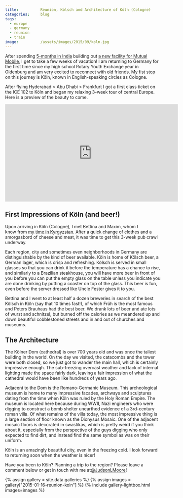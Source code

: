 ```yaml
---
title:			Reunion, Kölsch and Architecture of Köln (Cologne)
categories:		blog
tags:
  - europe
  - germany
  - reunion
  - train
image:			/assets/images/2015/09/koln.jpg
---
```


After spending [5-months in India](/india/) building out [a new facility for Mutual Mobile](/mutual-mobile-hyderabad/), I get to take a few weeks of vacation! I am returning to Germany for the first time since my high school Rotary Youth Exchange year in Oldenburg and am very excited to reconnect with old friends. My fist stop on this journey is Köln, known in English-speaking circles as Cologne.

After flying Hyderabad > Abu Dhabi > Frankfurt I got a first class ticket on the ICE 102 to Köln and began my relaxing 3-week tour of central Europe. Here is a preview of the beauty to come.

<iframe width="560" height="315" src="https://www.youtube.com/watch?v=ha9seYZ6DPE" frameborder="0" allow="accelerometer; autoplay; encrypted-media; gyroscope; picture-in-picture" allowfullscreen></iframe>

## First Impressions of Köln (and beer!)

Upon arriving in Köln (Cologne), I met Bettina and Maxim, whom I know from [my time in Kyrgyzstan](/kyrgyzstan/). After a quick change of clothes and a smorgasbord of cheese and meat, it was time to get this 3-week pub crawl underway.

Each region, city and sometimes even neighborhoods in Germany are distinguishable by the kind of beer available. Köln is home of Kölsch beer, a German lager, which is crisp and refreshing. Kölsch is served in small glasses so that you can drink it before the temperature has a chance to rise, and similarly to a Brazilian steakhouse, you will have more beer in front of you before you can put the empty glass on the table unless you indicate you are done drinking by putting a coaster on top of the glass. This beer is fun, even before the server dressed like Uncle Fester gives it to you.

Bettina and I went to at least half a dozen breweries in search of the best Kölsch in Köln (say that 10 times fast!), of which Früh is the most famous and Peters Brauhaus had the best beer. We drank lots of beer and ate lots of wurst and schnitzel, but burned off the calories as we meandered up and down beautiful cobblestoned streets and in and out of churches and museums.

## The Architecture

The Kölner Dom (cathedral) is over 700 years old and was once the tallest building in the world. On the day we visited, the catacombs and the tower were both closed, so we just got to wander the main hall, which is certainly impressive enough. The sub-freezing overcast weather and lack of internal lighting made the space fairly dark, leaving a fair impression of what the cathedral would have been like hundreds of years ago.

Adjacent to the Dom is the Romano-Germanic Museum. This archeological museum is home to many impressive facades, archways and sculptures dating from the time when Köln was ruled by the Holy Roman Empire. The museum is located here because during WWII, Nazi engineers who were digging to construct a bomb shelter unearthed evidence of a 3rd-century roman villa. Of what remains of the villa today, the most impressive thing is a large section of floor known as the Dionysus Mosaic. One of the adjacent mosaic floors is decorated in swastikas, which is pretty weird if you think about it, especially from the perspective of the guys digging who only expected to find dirt, and instead find the same symbol as was on their uniform.

Köln is an amazingly beautiful city, even in the freezing cold. I look forward to returning soon when the weather is nicer!

Have you been to Köln? Planning a trip to the region? Please leave a comment below or get in touch with me at[@JudsonLMoore](https://twitter.com/judsonlmoore)!

{% assign gallery = site.data.galleries %}
{% assign images = gallery["2015-01-16-reunion-koln"] %}
{% include gallery-lightbox.html images=images %}
